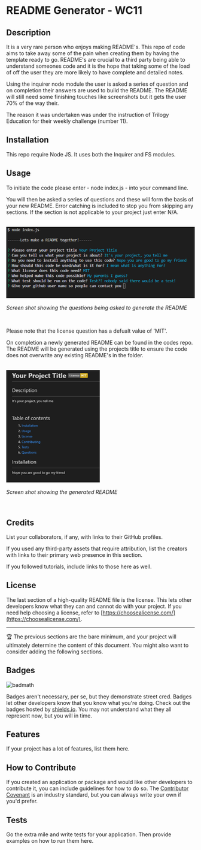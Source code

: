# README Generator - WC11

## Description

It is a very rare person who enjoys making README's. This repo of code aims to take away some of the pain when creating them by having the template ready to go.
README's are crucial to a third party being able to understand someones code and it is the hope that taking some of the load of off the user they are more likely to have complete and detailed notes.

Using the inquirer node module the user is asked a series of question and on completion their answers are used to build the README. The README will still need some 
finishing touches like screenshots but it gets the user 70% of the way their.

The reason it was undertaken was under the instruction of Trilogy Education for their weekly challenge (number 11). 

## Installation

This repo require Node JS. It uses both the Inquirer and FS modules.

## Usage

To initiate the code please enter - node index.js - into your command line.

You will then be asked a series of questions and these will form the basis of your new README. Error catching is included to stop you from skipping any sections. If the section is not applicable to your project just enter N/A.

<br>

<img src="./screenshots/Screenshot 2023-02-25 212855.png" alt="screenshot showing questions" width="600">

*Screen shot showing the questions being asked to generate the README*

<br>

Please note that the license question has a defualt value of 'MIT'.

On completion a newly generated README can be found in the codes repo. The README will be generated using the projects title to ensure the code does not overwrite any existing README's in the folder.

<br>

<img src="./screenshots/Screenshot 2023-02-25 213434.png" alt="screenshot showing generated README" width="250">

*Screen shot showing the generated README*

<br>

## Credits

List your collaborators, if any, with links to their GitHub profiles.

If you used any third-party assets that require attribution, list the creators with links to their primary web presence in this section.

If you followed tutorials, include links to those here as well.

## License

The last section of a high-quality README file is the license. This lets other developers know what they can and cannot do with your project. If you need help choosing a license, refer to [https://choosealicense.com/](https://choosealicense.com/).

---

🏆 The previous sections are the bare minimum, and your project will ultimately determine the content of this document. You might also want to consider adding the following sections.

## Badges

![badmath](https://img.shields.io/github/languages/top/lernantino/badmath)

Badges aren't necessary, per se, but they demonstrate street cred. Badges let other developers know that you know what you're doing. Check out the badges hosted by [shields.io](https://shields.io/). You may not understand what they all represent now, but you will in time.

## Features

If your project has a lot of features, list them here.

## How to Contribute

If you created an application or package and would like other developers to contribute it, you can include guidelines for how to do so. The [Contributor Covenant](https://www.contributor-covenant.org/) is an industry standard, but you can always write your own if you'd prefer.

## Tests

Go the extra mile and write tests for your application. Then provide examples on how to run them here.